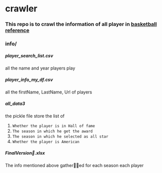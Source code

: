 # crawler
### This repo is to crawl the information of all player in [basketball reference](https://www.basketball-reference.com)

### info/
##### player_search_list.csv 
all the name and year players play
##### player_info_my_df.csv
all the firstName, LastName,
Url of players

##### all_data3
the pickle file store the list
of 
1. `Whether the player is in Hall of fame` 
2. `The season in which he get the award` 
3. `The season in which he selected as all star`
4. `Whether the player is American`


##### FinalVersion.xlsx
The info mentioned above gathered for each season each player




